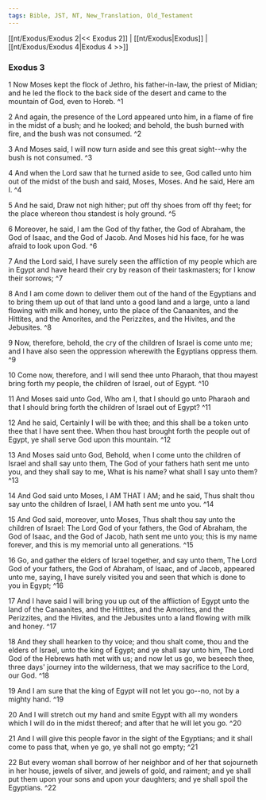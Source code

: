 ```yaml
---
tags: Bible, JST, NT, New_Translation, Old_Testament
---
```


[[nt/Exodus/Exodus 2|<< Exodus 2]] | [[nt/Exodus|Exodus]] | [[nt/Exodus/Exodus 4|Exodus 4 >>]]

### Exodus 3

1 Now Moses kept the flock of Jethro, his father-in-law, the priest of Midian; and he led the flock to the back side of the desert and came to the mountain of God, even to Horeb.  ^1

2 And again, the presence of the Lord appeared unto him, in a flame of fire in the midst of a bush; and he looked; and behold, the bush burned with fire, and the bush was not consumed.  ^2

3 And Moses said, I will now turn aside and see this great sight\--why the bush is not consumed.  ^3

4 And when the Lord saw that he turned aside to see, God called unto him out of the midst of the bush and said, Moses, Moses. And he said, Here am I.  ^4

5 And he said, Draw not nigh hither; put off thy shoes from off thy feet; for the place whereon thou standest is holy ground.  ^5

6 Moreover, he said, I am the God of thy father, the God of Abraham, the God of Isaac, and the God of Jacob. And Moses hid his face, for he was afraid to look upon God.  ^6

7 And the Lord said, I have surely seen the affliction of my people which are in Egypt and have heard their cry by reason of their taskmasters; for I know their sorrows;  ^7

8 And I am come down to deliver them out of the hand of the Egyptians and to bring them up out of that land unto a good land and a large, unto a land flowing with milk and honey, unto the place of the Canaanites, and the Hittites, and the Amorites, and the Perizzites, and the Hivites, and the Jebusites.  ^8

9 Now, therefore, behold, the cry of the children of Israel is come unto me; and I have also seen the oppression wherewith the Egyptians oppress them.  ^9

10 Come now, therefore, and I will send thee unto Pharaoh, that thou mayest bring forth my people, the children of Israel, out of Egypt.  ^10

11 And Moses said unto God, Who am I, that I should go unto Pharaoh and that I should bring forth the children of Israel out of Egypt?  ^11

12 And he said, Certainly I will be with thee; and this shall be a token unto thee that I have sent thee. When thou hast brought forth the people out of Egypt, ye shall serve God upon this mountain.  ^12

13 And Moses said unto God, Behold, when I come unto the children of Israel and shall say unto them, The God of your fathers hath sent me unto you, and they shall say to me, What is his name? what shall I say unto them?  ^13

14 And God said unto Moses, I AM THAT I AM; and he said, Thus shalt thou say unto the children of Israel, I AM hath sent me unto you.  ^14

15 And God said, moreover, unto Moses, Thus shalt thou say unto the children of Israel: The Lord God of your fathers, the God of Abraham, the God of Isaac, and the God of Jacob, hath sent me unto you; this is my name forever, and this is my memorial unto all generations.  ^15

16 Go, and gather the elders of Israel together, and say unto them, The Lord God of your fathers, the God of Abraham, of Isaac, and of Jacob, appeared unto me, saying, I have surely visited you and seen that which is done to you in Egypt;  ^16

17 And I have said I will bring you up out of the affliction of Egypt unto the land of the Canaanites, and the Hittites, and the Amorites, and the Perizzites, and the Hivites, and the Jebusites unto a land flowing with milk and honey.  ^17

18 And they shall hearken to thy voice; and thou shalt come, thou and the elders of Israel, unto the king of Egypt; and ye shall say unto him, The Lord God of the Hebrews hath met with us; and now let us go, we beseech thee, three days\' journey into the wilderness, that we may sacrifice to the Lord, our God.  ^18

19 And I am sure that the king of Egypt will not let you go\--no, not by a mighty hand.  ^19

20 And I will stretch out my hand and smite Egypt with all my wonders which I will do in the midst thereof; and after that he will let you go.  ^20

21 And I will give this people favor in the sight of the Egyptians; and it shall come to pass that, when ye go, ye shall not go empty;  ^21

22 But every woman shall borrow of her neighbor and of her that sojourneth in her house, jewels of silver, and jewels of gold, and raiment; and ye shall put them upon your sons and upon your daughters; and ye shall spoil the Egyptians.  ^22

 
